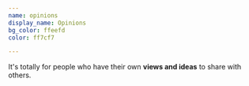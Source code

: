 ```yaml
---
name: opinions
display_name: Opinions
bg_color: ffeefd
color: ff7cf7

---
```

It's totally for people who have their own **views and ideas** to share with others.